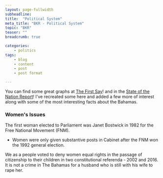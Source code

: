 ```yaml
---
layout: page-fullwidth
subheadline:
title:  "Political System"
meta_title: "BKR - Political System"
topic: "BKR"
teaser: ""
breadcrumb: true

categories:
    - politics
tags:
    - blog
    - content
    - post
    - post format

---
```

You can find some great graphs at [The First Say][1]! and in the [State of the Nation Report][2]! I've recreated some here and added a few more of interest along with some of the most interesting facts about the Bahamas.

### Women's Issues

The first woman elected to Parliament was Janet Bostwick in 1982 for the Free National Movement (FNM).
* Women were only given substantive posts in Cabinet after the FNM won the 1992 general election. 

We as a people voted to deny women equal rights in the passage of citizenship to their children in two constitutional referenda - 2002 and 2016. It is not a crime in The Bahamas for a husband who is still with his wife to rape her.

[1]: http://www.thefirstsay.org/
[2]: http://www.vision2040bahamas.org/media/uploads/State_of_the_Nation_Summary_Report.pdf